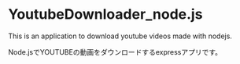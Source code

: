 # YoutubeDownloader_node.js
This is an application to download youtube videos made with nodejs.

Node.jsでYOUTUBEの動画をダウンロードするexpressアプリです。
